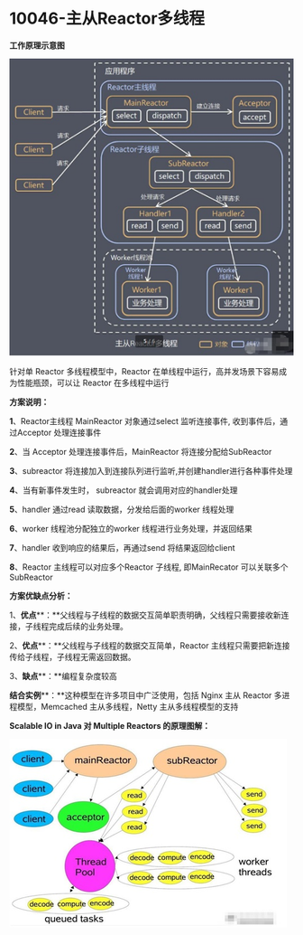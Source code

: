 # 10046-主从Reactor多线程

**工作原理示意图**

![10046-1](images/10046-1.jpg)

针对单 Reactor 多线程模型中，Reactor 在单线程中运行，高并发场景下容易成为性能瓶颈，可以让 Reactor 在多线程中运行

**方案说明：**

**1**、Reactor主线程 MainReactor 对象通过select 监听连接事件, 收到事件后，通过Acceptor 处理连接事件

**2**、当 Acceptor 处理连接事件后，MainReactor 将连接分配给SubReactor

**3**、subreactor 将连接加入到连接队列进行监听,并创建handler进行各种事件处理

**4**、当有新事件发生时， subreactor 就会调用对应的handler处理

**5**、handler 通过read 读取数据，分发给后面的worker 线程处理

**6**、worker 线程池分配独立的worker 线程进行业务处理，并返回结果

**7**、handler 收到响应的结果后，再通过send 将结果返回给client

**8**、Reactor 主线程可以对应多个Reactor 子线程, 即MainRecator 可以关联多个SubReactor

**方案优缺点分析：**

1、**优点****：**父线程与子线程的数据交互简单职责明确，父线程只需要接收新连接，子线程完成后续的业务处理。

2、**优点****：**父线程与子线程的数据交互简单，Reactor 主线程只需要把新连接传给子线程，子线程无需返回数据。

3、**缺点****：**编程复杂度较高

**结合实例****：**这种模型在许多项目中广泛使用，包括 Nginx 主从 Reactor 多进程模型，Memcached 主从多线程，Netty 主从多线程模型的支持

**Scalable IO in Java 对 Multiple Reactors 的原理图解：**

![10046-2](images/10046-2.jpg)